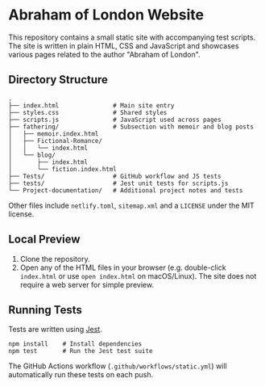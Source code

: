 # Abraham of London Website

This repository contains a small static site with accompanying test scripts. The site is written in plain HTML, CSS and JavaScript and showcases various pages related to the author "Abraham of London".

## Directory Structure

```
.
├── index.html               # Main site entry
├── styles.css               # Shared styles
├── scripts.js               # JavaScript used across pages
├── fathering/               # Subsection with memoir and blog posts
│   ├── memoir.index.html
│   ├── Fictional-Romance/
│   │   └── index.html
│   └── blog/
│       ├── index.html
│       └── fiction.index.html
├── Tests/                   # GitHub workflow and JS tests
├── tests/                   # Jest unit tests for scripts.js
└── Project-documentation/   # Additional project notes and tests
```

Other files include `netlify.toml`, `sitemap.xml` and a `LICENSE` under the MIT license.

## Local Preview

1. Clone the repository.
2. Open any of the HTML files in your browser (e.g. double-click `index.html` or use `open index.html` on macOS/Linux). The site does not require a web server for simple preview.

## Running Tests

Tests are written using [Jest](https://jestjs.io/).

```
npm install    # Install dependencies
npm test       # Run the Jest test suite
```

The GitHub Actions workflow (`.github/workflows/static.yml`) will automatically run these tests on each push.

